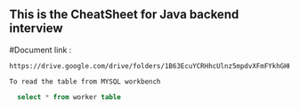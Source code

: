 ## This is the CheatSheet for Java backend interview 

#Document link : 
``` https 
https://drive.google.com/drive/folders/1B63EcuYCRHhcUlnz5mpdvXFmFYkhGHHq``` 
```


 `To read the table from MYSQL workbench`
```SQL
  select * from worker table
```




